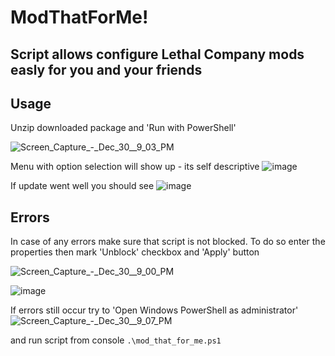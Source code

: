 
# ModThatForMe!
## Script allows configure Lethal Company mods easly for you and your friends

## Usage
Unzip downloaded package and 'Run with PowerShell'

![Screen_Capture_-_Dec_30__9_03_PM](https://github.com/jdrachal/mod_that_for_me/assets/89092342/0399f537-1a19-4e6f-96db-6e7950ddf1cb)

Menu with option selection will show up - its self descriptive
![image](https://github.com/jdrachal/mod_that_for_me/assets/89092342/2ba38b63-87b2-44c8-8d87-8fab14958d1e)


If update went well you should see
![image](https://github.com/jdrachal/mod_that_for_me/assets/89092342/2157886c-5289-433c-8c2d-f118af59637e)


## Errors
In case of any errors make sure that script is not blocked.
To do so enter the properties then mark 'Unblock' checkbox and 'Apply' button

![Screen_Capture_-_Dec_30__9_00_PM](https://github.com/jdrachal/mod_that_for_me/assets/89092342/45c46cc2-d562-4ae0-b2e5-c5ca25d3e659)

![image](https://github.com/jdrachal/mod_that_for_me/assets/89092342/a3d4c324-7b1d-4f37-a237-97a253758a20)

If errors still occur try to 'Open Windows PowerShell as administrator'
![Screen_Capture_-_Dec_30__9_07_PM](https://github.com/jdrachal/mod_that_for_me/assets/89092342/2877a8d7-9742-4e5e-86fb-99d2423a355f)


and run script from console
`.\mod_that_for_me.ps1`
